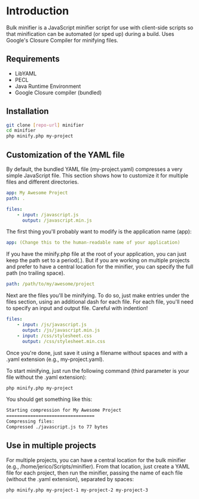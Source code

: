 Introduction
===

Bulk minifier is a JavaScript minifier script for use with client-side scripts so that minification can be automated (or sped up) during a build. Uses Google's Closure Compiler for minifying files.

Requirements
--
* LibYAML
* PECL
* Java Runtime Environment
* Google Closure compiler (bundled)

Installation
--
```sh
git clone [repo-url] minifier
cd minifier
php minify.php my-project
```

Customization of the YAML file
--
By default, the bundled YAML file (my-project.yaml) compresses a very simple JavaScript file. This section shows how to customize it for multiple files and different directories.
```yaml
app: My Awesome Project
path: .

files:
    - input: /javascript.js
      output: /javascript.min.js
```

The first thing you'll probably want to modify is the application name (app):

```yaml
app: (Change this to the human-readable name of your application)
```

If you have the minify.php file at the root of your application, you can just keep the path set to a period(.). But if you are working on multiple projects and prefer to have a central location for the minifier, you can specify the full path (no trailing space).

```yaml
path: /path/to/my/awesome/project
```

Next are the files you'll be minifying. To do so, just make entries under the files section, using an additional dash for each file. For each file, you'll need to specify an input and output file. Careful with indention!

```yaml
files:
    - input: /js/javascript.js
      output: /js/javascript.min.js
    - input: /css/stylesheet.css
      output: /css/stylesheet.min.css
```

Once you're done, just save it using a filename without spaces and with a .yaml extension (e.g., my-project.yaml).

To start minifying, just run the following command (third parameter is your file without the .yaml extension):

```sh
php minify.php my-project
```

You should get something like this:

```sh
Starting compression for My Awesome Project
=================================
Compressing files:
Compressed ./javascript.js to 77 bytes
```

Use in multiple projects
--
For multiple projects, you can have a central location for the bulk minifier (e.g., /home/jerico/Scripts/minifier). From that location, just create a YAML file for each project, then run the minifier, passing the name of each file (without the .yaml extension), separated by spaces:

```sh
php minify.php my-project-1 my-project-2 my-project-3
```
